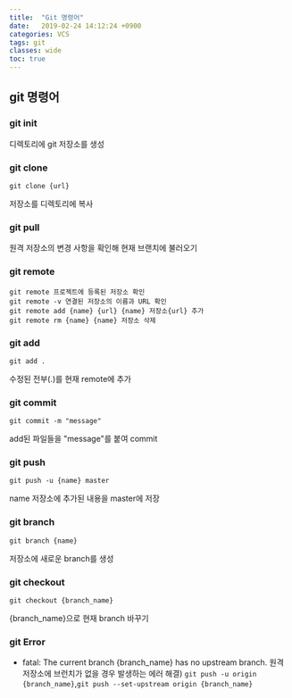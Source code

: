 ```yaml
---
title:  "Git 명령어"
date:   2019-02-24 14:12:24 +0900
categories: VCS
tags: git
classes: wide
toc: true
---
```


## git 명령어

### git init

디렉토리에 git 저장소를 생성

### git clone

```
git clone {url}
```
저장소를 디렉토리에 복사

### git pull 

원격 저장소의 변경 사항을 확인해 현재 브랜치에 불러오기

### git remote

```
git remote 프로젝트에 등록된 저장소 확인
git remote -v 연결된 저장소의 이름과 URL 확인 
git remote add {name} {url} {name} 저장소{url} 추가 
git remote rm {name} {name} 저장소 삭제 
```

### git add

```
git add .
```
수정된 전부(.)를 현재 remote에 추가

### git commit 

```
git commit -m "message"
```
add된 파일들을 "message"를 붙여 commit

### git push 

```
git push -u {name} master
```
name 저장소에 추가된 내용을 master에 저장

### git branch

```
git branch {name}
```
저장소에 새로운 branch를 생성

### git checkout

```
git checkout {branch_name}
```
{branch_name}으로 현재 branch 바꾸기

### git Error

* fatal: The current branch {branch_name} has no upstream branch.
원격저장소에 브런치가 없을 경우 발생하는 에러
해결) `git push -u origin {branch_name}`,`git push --set-upstream origin {branch_name}`